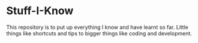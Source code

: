 # Stuff-I-Know
This repository is to put up everything I know and have learnt so far. Little things like shortcuts and tips to bigger things like coding and development.
